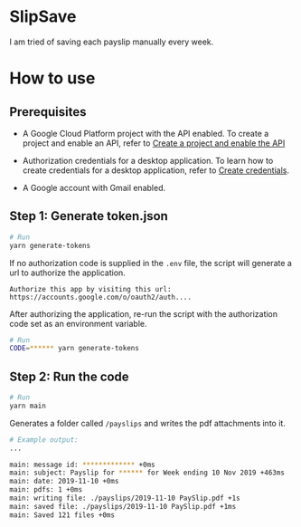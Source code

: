 # SlipSave

I am tried of saving each payslip manually every week.

# How to use

## Prerequisites

- A Google Cloud Platform project with the API enabled. To create a project and enable an API, refer to [Create a project and enable the API](https://developers.google.com/workspace/guides/create-project)

- Authorization credentials for a desktop application. To learn how to create credentials for a desktop application, refer to [Create credentials](https://developers.google.com/workspace/guides/create-credentials).

- A Google account with Gmail enabled.

## Step 1: Generate token.json

```bash
# Run
yarn generate-tokens
```

If no authorization code is supplied in the `.env` file, the script will generate a url to authorize the application.

```
Authorize this app by visiting this url:
https://accounts.google.com/o/oauth2/auth....
```

After authorizing the application, re-run the script with the authorization code set as an environment variable.

```bash
# Run
CODE=****** yarn generate-tokens
```

## Step 2: Run the code

```bash
# Run
yarn main
```

Generates a folder called `/payslips` and writes the pdf attachments into it.

```bash
# Example output:
...

main: message id: ************* +0ms
main: subject: Payslip for ****** for Week ending 10 Nov 2019 +463ms
main: date: 2019-11-10 +0ms
main: pdfs: 1 +0ms
main: writing file: ./payslips/2019-11-10 PaySlip.pdf +1s
main: saved file: ./payslips/2019-11-10 PaySlip.pdf +1ms
main: Saved 121 files +0ms
```
